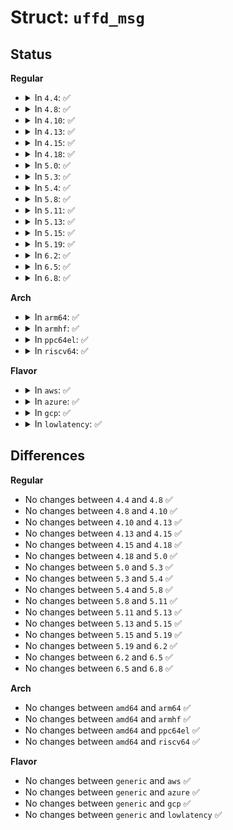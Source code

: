 # Struct: <code>uffd_msg</code>

## Status
<b>Regular</b>
<ul>
<li>
<details>
<summary>In <code>4.4</code>: ✅</summary>

```c
struct uffd_msg {
    __u8 event;
    __u8 reserved1;
    __u16 reserved2;
    __u32 reserved3;
    union (anon) arg;
};
```
</details>
</li>
<li>
<details>
<summary>In <code>4.8</code>: ✅</summary>

```c
struct uffd_msg {
    __u8 event;
    __u8 reserved1;
    __u16 reserved2;
    __u32 reserved3;
    union (anon) arg;
};
```
</details>
</li>
<li>
<details>
<summary>In <code>4.10</code>: ✅</summary>

```c
struct uffd_msg {
    __u8 event;
    __u8 reserved1;
    __u16 reserved2;
    __u32 reserved3;
    union (anon) arg;
};
```
</details>
</li>
<li>
<details>
<summary>In <code>4.13</code>: ✅</summary>

```c
struct uffd_msg {
    __u8 event;
    __u8 reserved1;
    __u16 reserved2;
    __u32 reserved3;
    union (anon) arg;
};
```
</details>
</li>
<li>
<details>
<summary>In <code>4.15</code>: ✅</summary>

```c
struct uffd_msg {
    __u8 event;
    __u8 reserved1;
    __u16 reserved2;
    __u32 reserved3;
    union (anon) arg;
};
```
</details>
</li>
<li>
<details>
<summary>In <code>4.18</code>: ✅</summary>

```c
struct uffd_msg {
    __u8 event;
    __u8 reserved1;
    __u16 reserved2;
    __u32 reserved3;
    union (anon) arg;
};
```
</details>
</li>
<li>
<details>
<summary>In <code>5.0</code>: ✅</summary>

```c
struct uffd_msg {
    __u8 event;
    __u8 reserved1;
    __u16 reserved2;
    __u32 reserved3;
    union (anon) arg;
};
```
</details>
</li>
<li>
<details>
<summary>In <code>5.3</code>: ✅</summary>

```c
struct uffd_msg {
    __u8 event;
    __u8 reserved1;
    __u16 reserved2;
    __u32 reserved3;
    union (anon) arg;
};
```
</details>
</li>
<li>
<details>
<summary>In <code>5.4</code>: ✅</summary>

```c
struct uffd_msg {
    __u8 event;
    __u8 reserved1;
    __u16 reserved2;
    __u32 reserved3;
    union (anon) arg;
};
```
</details>
</li>
<li>
<details>
<summary>In <code>5.8</code>: ✅</summary>

```c
struct uffd_msg {
    __u8 event;
    __u8 reserved1;
    __u16 reserved2;
    __u32 reserved3;
    union (anon) arg;
};
```
</details>
</li>
<li>
<details>
<summary>In <code>5.11</code>: ✅</summary>

```c
struct uffd_msg {
    __u8 event;
    __u8 reserved1;
    __u16 reserved2;
    __u32 reserved3;
    union (anon) arg;
};
```
</details>
</li>
<li>
<details>
<summary>In <code>5.13</code>: ✅</summary>

```c
struct uffd_msg {
    __u8 event;
    __u8 reserved1;
    __u16 reserved2;
    __u32 reserved3;
    union (anon) arg;
};
```
</details>
</li>
<li>
<details>
<summary>In <code>5.15</code>: ✅</summary>

```c
struct uffd_msg {
    __u8 event;
    __u8 reserved1;
    __u16 reserved2;
    __u32 reserved3;
    union (anon) arg;
};
```
</details>
</li>
<li>
<details>
<summary>In <code>5.19</code>: ✅</summary>

```c
struct uffd_msg {
    __u8 event;
    __u8 reserved1;
    __u16 reserved2;
    __u32 reserved3;
    union (anon) arg;
};
```
</details>
</li>
<li>
<details>
<summary>In <code>6.2</code>: ✅</summary>

```c
struct uffd_msg {
    __u8 event;
    __u8 reserved1;
    __u16 reserved2;
    __u32 reserved3;
    union (anon) arg;
};
```
</details>
</li>
<li>
<details>
<summary>In <code>6.5</code>: ✅</summary>

```c
struct uffd_msg {
    __u8 event;
    __u8 reserved1;
    __u16 reserved2;
    __u32 reserved3;
    union (anon) arg;
};
```
</details>
</li>
<li>
<details>
<summary>In <code>6.8</code>: ✅</summary>

```c
struct uffd_msg {
    __u8 event;
    __u8 reserved1;
    __u16 reserved2;
    __u32 reserved3;
    union (anon) arg;
};
```
</details>
</li>
</ul>
<b>Arch</b>
<ul>
<li>
<details>
<summary>In <code>arm64</code>: ✅</summary>

```c
struct uffd_msg {
    __u8 event;
    __u8 reserved1;
    __u16 reserved2;
    __u32 reserved3;
    union (anon) arg;
};
```
</details>
</li>
<li>
<details>
<summary>In <code>armhf</code>: ✅</summary>

```c
struct uffd_msg {
    __u8 event;
    __u8 reserved1;
    __u16 reserved2;
    __u32 reserved3;
    union (anon) arg;
};
```
</details>
</li>
<li>
<details>
<summary>In <code>ppc64el</code>: ✅</summary>

```c
struct uffd_msg {
    __u8 event;
    __u8 reserved1;
    __u16 reserved2;
    __u32 reserved3;
    union (anon) arg;
};
```
</details>
</li>
<li>
<details>
<summary>In <code>riscv64</code>: ✅</summary>

```c
struct uffd_msg {
    __u8 event;
    __u8 reserved1;
    __u16 reserved2;
    __u32 reserved3;
    union (anon) arg;
};
```
</details>
</li>
</ul>
<b>Flavor</b>
<ul>
<li>
<details>
<summary>In <code>aws</code>: ✅</summary>

```c
struct uffd_msg {
    __u8 event;
    __u8 reserved1;
    __u16 reserved2;
    __u32 reserved3;
    union (anon) arg;
};
```
</details>
</li>
<li>
<details>
<summary>In <code>azure</code>: ✅</summary>

```c
struct uffd_msg {
    __u8 event;
    __u8 reserved1;
    __u16 reserved2;
    __u32 reserved3;
    union (anon) arg;
};
```
</details>
</li>
<li>
<details>
<summary>In <code>gcp</code>: ✅</summary>

```c
struct uffd_msg {
    __u8 event;
    __u8 reserved1;
    __u16 reserved2;
    __u32 reserved3;
    union (anon) arg;
};
```
</details>
</li>
<li>
<details>
<summary>In <code>lowlatency</code>: ✅</summary>

```c
struct uffd_msg {
    __u8 event;
    __u8 reserved1;
    __u16 reserved2;
    __u32 reserved3;
    union (anon) arg;
};
```
</details>
</li>
</ul>

## Differences
<b>Regular</b>
<ul>
<li>
No changes between <code>4.4</code> and <code>4.8</code> ✅
</li>
<li>
No changes between <code>4.8</code> and <code>4.10</code> ✅
</li>
<li>
No changes between <code>4.10</code> and <code>4.13</code> ✅
</li>
<li>
No changes between <code>4.13</code> and <code>4.15</code> ✅
</li>
<li>
No changes between <code>4.15</code> and <code>4.18</code> ✅
</li>
<li>
No changes between <code>4.18</code> and <code>5.0</code> ✅
</li>
<li>
No changes between <code>5.0</code> and <code>5.3</code> ✅
</li>
<li>
No changes between <code>5.3</code> and <code>5.4</code> ✅
</li>
<li>
No changes between <code>5.4</code> and <code>5.8</code> ✅
</li>
<li>
No changes between <code>5.8</code> and <code>5.11</code> ✅
</li>
<li>
No changes between <code>5.11</code> and <code>5.13</code> ✅
</li>
<li>
No changes between <code>5.13</code> and <code>5.15</code> ✅
</li>
<li>
No changes between <code>5.15</code> and <code>5.19</code> ✅
</li>
<li>
No changes between <code>5.19</code> and <code>6.2</code> ✅
</li>
<li>
No changes between <code>6.2</code> and <code>6.5</code> ✅
</li>
<li>
No changes between <code>6.5</code> and <code>6.8</code> ✅
</li>
</ul>
<b>Arch</b>
<ul>
<li>
No changes between <code>amd64</code> and <code>arm64</code> ✅
</li>
<li>
No changes between <code>amd64</code> and <code>armhf</code> ✅
</li>
<li>
No changes between <code>amd64</code> and <code>ppc64el</code> ✅
</li>
<li>
No changes between <code>amd64</code> and <code>riscv64</code> ✅
</li>
</ul>
<b>Flavor</b>
<ul>
<li>
No changes between <code>generic</code> and <code>aws</code> ✅
</li>
<li>
No changes between <code>generic</code> and <code>azure</code> ✅
</li>
<li>
No changes between <code>generic</code> and <code>gcp</code> ✅
</li>
<li>
No changes between <code>generic</code> and <code>lowlatency</code> ✅
</li>
</ul>
